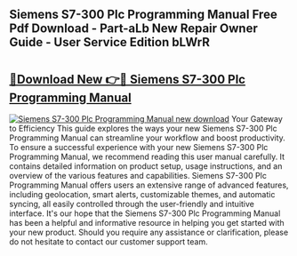## Siemens S7-300 Plc Programming Manual Free Pdf Download - Part-aLb New Repair Owner Guide - User Service Edition bLWrR

# <h2><a href="http://bc99040.oget.top/?id=Siemens+S7-300+Plc+Programming+Manual">🔗Download New 👉🔴 Siemens S7-300 Plc Programming Manual</a></h2>

[![Siemens S7-300 Plc Programming Manual new download](https://i.imgur.com/5g1atiW.png)](http://bc99040.oget.top/?id=Siemens+S7-300+Plc+Programming+Manual)
Your Gateway to Efficiency This guide explores the ways your new Siemens S7-300 Plc Programming Manual can streamline your workflow and boost productivity. To ensure a successful experience with your new Siemens S7-300 Plc Programming Manual, we recommend reading this user manual carefully. It contains detailed information on product setup, usage instructions, and an overview of the various features and capabilities. Siemens S7-300 Plc Programming Manual offers users an extensive range of advanced features, including geolocation, smart alerts, customizable themes, and automatic syncing, all easily controlled through the user-friendly and intuitive interface. It's our hope that the Siemens S7-300 Plc Programming Manual has been a helpful and informative resource in helping you get started with your new product. Should you require any assistance or clarification, please do not hesitate to contact our customer support team.
